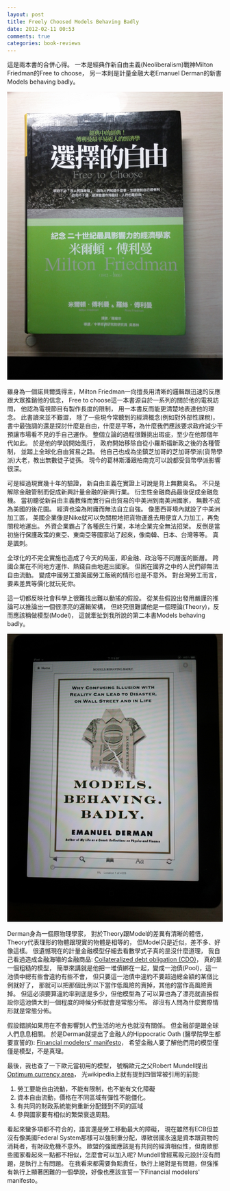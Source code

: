 ```yaml
---
layout: post
title: Freely Choosed Models Behaving Badly
date: 2012-02-11 00:53
comments: true
categories: book-reviews 
---
```


這是兩本書的合併心得。
一本是經典作新自由主義(Neoliberalism)戰神Milton Friedman的Free to choose，
另一本則是計量金融大老Emanuel Derman的新書Models behaving badly。

![](../images/2012/02/free_to_choose.jpg)

雖身為一個諾貝爾獎得主，Milton Friedman一向擅長用清晰的邏輯跟迅速的反應跟大眾推銷他的信念，
Free to choose這一本書源自於一系列的關於他的電視訪問，
他認為電視節目有製作長度的限制，
用一本書反而能更清楚地表達他的理念。
此書讀來並不艱澀，
除了一些現今常聽到的經濟概念(例如對外部性課稅)，
書中最強調的還是探討什麼是自由，什麼是平等，為什麼我們應該要求政府減少干預讓市場看不見的手自己運作。
整個立論的過程很難挑出瑕疵，至少在他那個年代如此。
於是他的學說開始風行，
政府開始移除自從小羅斯福新政之後的各種管制，
並踏上全球化自由貿易之路。
他自己也成為坐鎮芝加哥的芝加哥學派(貨幣學派)大老，教出無數徒子徒孫。
現今的葛林斯潘跟柏南克可以說都受貨幣學派影響很深。


可是經過現實幾十年的驗證，
新自由主義在實證上可說是背上無數臭名。
不只是解除金融管制而促成新興計量金融的新興行業。
衍生性金融商品最後促成金融危機。
當初聽從新自由主義教條而實行自由貿易的中美洲到南美洲國家，
無數不成為美國的後花園。
經濟也淪為附庸而無法自立自強。
像墨西哥境內就設了中美洲加工區，
美國企業像是Nike就可以免關稅地把貨物運進去用便宜人力加工，再免關稅地運出。
外資企業霸占了各種民生行業，本地企業完全無法招架。
反倒是當初施行保護政策的東亞、東南亞等國家站了起來，像南韓、日本、台灣等等。
真是諷刺。


全球化的不完全實施也造成了今天的局面，即金融、政治等不同層面的斷層。
跨國企業在不同地方運作、熱錢自由地進出國家。
但困在國界之中的人民們卻無法自由流動。
變成中國勞工搶美國勞工飯碗的情形也是不意外。
對台灣勞工而言，要素差異等價化就玩死你。


這一切都反映社會科學上很難找出難以動搖的假設。
從某些假設出發用嚴謹的推論可以推論出一個很漂亮的邏輯架構，
但終究很難講他是一個理論(Theory)，反而應該稱做模型(Model)，
這就牽扯到我所說的第二本書Models behaving badly。

![](../images/2012/02/models_behaving_badly.jpg)

Derman身為一個原物理學家，
對於Theory跟Model的差異有清晰的體悟，
Theory代表理形的物體跟現實的物體是相等的，
但Model只是近似，差不多、好像這樣。
很遺憾現在的計量金融模型仔細去看數學式子真的昰沒什麼道理，
我自己看過造成金融海嘯的金融商品: [Collateralized debt obligation (CDO)](http://en.wikipedia.org/wiki/Collateralized_debt_obligation)，
真的昰一個粗糙的模型，
簡單來講就是他把一堆債綁在一起，變成一池債(Pool)，這一池債中總有些會違約有些不會，
但只要這一池債中違約不要超過總金額的某個比例就好了，
那就可以把那個比例以下當作低風險的賣掉，其他的當作高風險賣掉。
但這必須要算違約率到底是多少，但他模型為了可以算也為了漂亮就直接假設你這池債大到一個程度的時候分佈就會是常態分佈。
卻沒有人問為什麼實際情形就是常態分佈。


假設錯誤如果用在不會影響到人們生活的地方也就沒有關係。
但金融卻是跟全球人們息息相關。
於是Derman就提出了金融人的Hippocratic Oath (醫學院學生都要宣誓的): [Financial modelers' manifesto](http://en.wikipedia.org/wiki/Financial_Modelers'_Manifesto)，
希望金融人要了解他們用的模型僅僅是模型，不是真理。


最後，我也查了一下歐元當初用的模型，
號稱歐元之父Robert Mundell提出[Optimum currency area](http://en.wikipedia.org/wiki/Optimum_currency_area)，
光wikipedia上就有提到四個常被引用的前提:

1. 勞工要能自由流動，不能有限制，也不能有文化障礙 
2. 資本自由流動，價格在不同區域有彈性不能僵化。
3. 有共同的財政系統能夠重新分配錢到不同的區域
4. 參與國家要有相似的繁榮衰退周期。

看起來蠻多項都不符合的，語言還是勞工移動最大的障礙，
現在雖然有ECB但並沒有像美國Federal System那樣可以強制重分配，導致弱國永遠是資本跟貨物的消耗者，有財政危機不意外。
歐盟的強國應該是有共同的經濟相似性，但南歐那些國家看起來一點都不相似，怎麼會可以加入呢?
Mundell曾經罵毆元設計沒有問題，是執行上有問題。
在我看來都需要負點責任，執行上絕對是有問題，但強推有執行上顯著困難的一個學說，好像也應該宣誓一下Financial modelers' manifesto。
